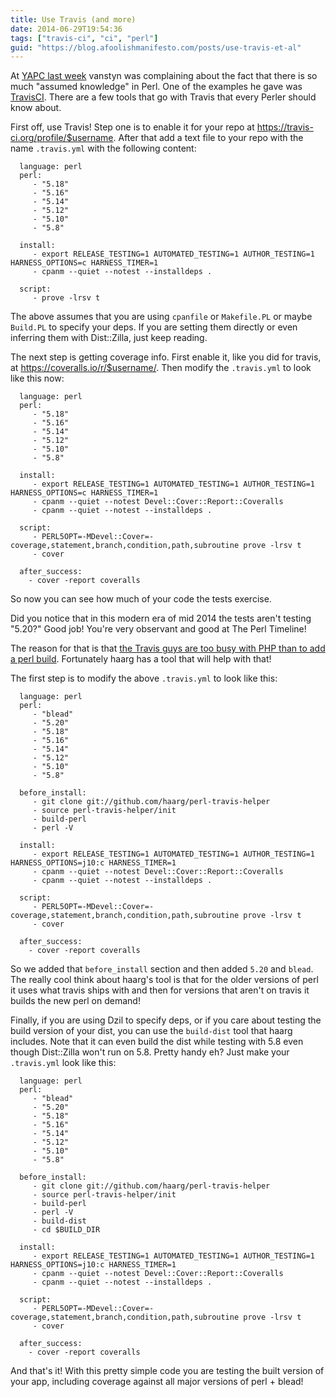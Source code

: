 ```yaml
---
title: Use Travis (and more)
date: 2014-06-29T19:54:36
tags: ["travis-ci", "ci", "perl"]
guid: "https://blog.afoolishmanifesto.com/posts/use-travis-et-al"
---
```

At [YAPC last
week](https://blog.afoolishmanifesto.com/posts/youre-awesome-yapc) vanstyn
was complaining about the fact that there is so much "assumed knowledge"
in Perl.  One of the examples he gave was [TravisCI](https://travis-ci.org).
There are a few tools that go with Travis that every Perler should know about.

First off, use Travis!  Step one is to enable it for your repo at
https://travis-ci.org/profile/$username.  After that add a text file to your
repo with the name `.travis.yml` with the following content:

      language: perl
      perl:
         - "5.18"
         - "5.16"
         - "5.14"
         - "5.12"
         - "5.10"
         - "5.8"

      install:
         - export RELEASE_TESTING=1 AUTOMATED_TESTING=1 AUTHOR_TESTING=1 HARNESS_OPTIONS=c HARNESS_TIMER=1
         - cpanm --quiet --notest --installdeps .

      script:
         - prove -lrsv t

The above assumes that you are using `cpanfile` or `Makefile.PL` or maybe
`Build.PL` to specify your deps.  If you are setting them directly or even
inferring them with Dist::Zilla, just keep reading.

The next step is getting coverage info.  First enable it, like you did for
travis, at https://coveralls.io/r/$username/.  Then modify the `.travis.yml` to
look like this now:

      language: perl
      perl:
         - "5.18"
         - "5.16"
         - "5.14"
         - "5.12"
         - "5.10"
         - "5.8"

      install:
         - export RELEASE_TESTING=1 AUTOMATED_TESTING=1 AUTHOR_TESTING=1 HARNESS_OPTIONS=c HARNESS_TIMER=1
         - cpanm --quiet --notest Devel::Cover::Report::Coveralls
         - cpanm --quiet --notest --installdeps .

      script:
         - PERL5OPT=-MDevel::Cover=-coverage,statement,branch,condition,path,subroutine prove -lrsv t
         - cover

      after_success:
        - cover -report coveralls

So now you can see how much of your code the tests exercise.

Did you notice that in this modern era of mid 2014 the tests aren't testing
"5.20?"  Good job!  You're very observant and good at The Perl Timeline!

The reason for that is that [the Travis guys are too busy with PHP than to add a
perl build](https://github.com/travis-ci/travis-ci/issues/2428).  Fortunately
haarg has a tool that will help with that!

The first step is to modify the above `.travis.yml` to look like this:

      language: perl
      perl:
         - "blead"
         - "5.20"
         - "5.18"
         - "5.16"
         - "5.14"
         - "5.12"
         - "5.10"
         - "5.8"

      before_install:
         - git clone git://github.com/haarg/perl-travis-helper
         - source perl-travis-helper/init
         - build-perl
         - perl -V

      install:
         - export RELEASE_TESTING=1 AUTOMATED_TESTING=1 AUTHOR_TESTING=1 HARNESS_OPTIONS=j10:c HARNESS_TIMER=1
         - cpanm --quiet --notest Devel::Cover::Report::Coveralls
         - cpanm --quiet --notest --installdeps .

      script:
         - PERL5OPT=-MDevel::Cover=-coverage,statement,branch,condition,path,subroutine prove -lrsv t
         - cover

      after_success:
        - cover -report coveralls

So we added that `before_install` section and then added `5.20` and `blead`.
The really cool think about haarg's tool is that for the older versions of perl
it uses what travis ships with and then for versions that aren't on travis it
builds the new perl on demand!

Finally, if you are using Dzil to specify deps, or if you care about testing the
build version of your dist, you can use the `build-dist` tool that haarg
includes.  Note that it can even build the dist while testing with 5.8 even
though Dist::Zilla won't run on 5.8.  Pretty handy eh?  Just make your
`.travis.yml` look like this:

      language: perl
      perl:
         - "blead"
         - "5.20"
         - "5.18"
         - "5.16"
         - "5.14"
         - "5.12"
         - "5.10"
         - "5.8"

      before_install:
         - git clone git://github.com/haarg/perl-travis-helper
         - source perl-travis-helper/init
         - build-perl
         - perl -V
         - build-dist
         - cd $BUILD_DIR

      install:
         - export RELEASE_TESTING=1 AUTOMATED_TESTING=1 AUTHOR_TESTING=1 HARNESS_OPTIONS=j10:c HARNESS_TIMER=1
         - cpanm --quiet --notest Devel::Cover::Report::Coveralls
         - cpanm --quiet --notest --installdeps .

      script:
         - PERL5OPT=-MDevel::Cover=-coverage,statement,branch,condition,path,subroutine prove -lrsv t
         - cover

      after_success:
        - cover -report coveralls

And that's it! With this pretty simple code you are testing the
built version of your app, including coverage against all major versions of
perl + blead!
